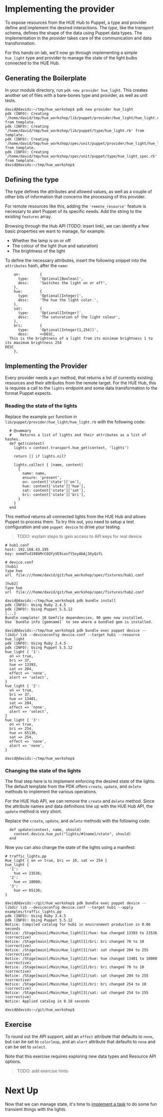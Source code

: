 # Implementing the provider

To expose resources from the HUE Hub to Puppet, a type and provider define and implement the desired interactions. The *type*, like the transport schema, defines the shape of the data using Puppet data types. The implementation in the *provider* takes care of the communication and data transformation.

For this hands on lab, we'll now go through implementing a simple `hue_light` type and provider to manage the state of the light bulbs connected to the HUE Hub.

## Generating the Boilerplate

In your module directory, run `pdk new provider hue_light`. This creates another set of files with a bare-bones type and provider, as well as unit tests.

```
david@davids:~/tmp/hue_workshop$ pdk new provider hue_light
pdk (INFO): Creating '/home/david/tmp/hue_workshop/lib/puppet/provider/hue_light/hue_light.rb' from template.
pdk (INFO): Creating '/home/david/tmp/hue_workshop/lib/puppet/type/hue_light.rb' from template.
pdk (INFO): Creating '/home/david/tmp/hue_workshop/spec/unit/puppet/provider/hue_light/hue_light_spec.rb' from template.
pdk (INFO): Creating '/home/david/tmp/hue_workshop/spec/unit/puppet/type/hue_light_spec.rb' from template.
david@davids:~/tmp/hue_workshop$
```

## Defining the type

The type defines the attributes and allowed values, as well as a couple of other bits of information that concerns the processing of this provider.

For remote resources like this, adding the `'remote_resource'` feature is necessary to alert Puppet of its specific needs. Add the string to the existing `features` array.

Browsing through the Hub API (TODO: insert link), we can identify a few basic properties we want to manage, for example:

* Whether the lamp is on or off
* The colour of the light (hue and saturation)
* The brightness of the light

To define the necessary attributes, insert the following snippet into the `attributes` hash, after the `name`:

```
    on:         {
      type:     'Optional[Boolean]',
      desc:     'Switches the light on or off',
    },
    hue:        {
      type:     'Optional[Integer]',
      desc:     'The hue the light color.',
    },
    sat:        {
      type:     'Optional[Integer]',
      desc:     'The saturation of the light colour',
    },
    bri:        {
      type:     'Optional[Integer[1,254]]',
      desc:     <<DESC,
  This is the brightness of a light from its minimum brightness 1 to its maximum brightness 254
DESC
    },
```

## Implementing the Provider

Every provider needs a `get` method, that returns a list of currently existing resources and their attributes from the remote target. For the HUE Hub, this is requires a call to the `lights` endpoint and some data transformation to the format Puppet expects.

### Reading the state of the lights

Replace the example `get` function in `lib/puppet/provider/hue_light/hue_light.rb` with the following code:

```
  # @summary
  #    Returns a list of lights and their attributes as a list of hashes.
  def get(context)
    lights = context.transport.hue_get(context, 'lights')

    return [] if lights.nil?

    lights.collect { |name, content|
      {
        name: name,
        ensure: 'present',
        on: content['state']['on'],
        hue: content['state']['hue'],
        sat: content['state']['sat'],
        bri: content['state']['bri'],
      }
    }
  end
```

This method returns all connected lights from the HUE Hub and allows Puppet to process them. To try this out, you need to setup a test configuration and use `puppet device` to drive your testing.

> TODO: explain steps to gain access to API keys for real device

```
# hub1.conf
host: 192.168.43.195
key: onmdTvd198bMrC6QYyVE9iasfYSeyAbAj3XyQzfL
```

```
# device.conf
[hub1]
type hue
url  file:///home/david/git/hue_workshop/spec/fixtures/hub1.conf

[hub2]
type hue
url  file:///home/david/git/hue_workshop/spec/fixtures/hub2.conf
```

```
david@davids:~/tmp/hue_workshop$ pdk bundle install
pdk (INFO): Using Ruby 2.4.5
pdk (INFO): Using Puppet 5.5.12
[...]
Bundle complete! 10 Gemfile dependencies, 90 gems now installed.
Use `bundle info [gemname]` to see where a bundled gem is installed.

david@davids:~/tmp/hue_workshop$ pdk bundle exec puppet device --libdir lib --deviceconfig device.conf --target hub1 --resource hue_light
pdk (INFO): Using Ruby 2.4.5
pdk (INFO): Using Puppet 5.5.12
hue_light { '1':
  on => true,
  bri => 37,
  hue => 13393,
  sat => 204,
  effect => 'none',
  alert => 'select',
}
hue_light { '2':
  on => true,
  bri => 37,
  hue => 13401,
  sat => 204,
  effect => 'none',
  alert => 'select',
}
hue_light { '3':
  on => true,
  bri => 254,
  hue => 65136,
  sat => 254,
  effect => 'none',
  alert => 'none',
}

david@davids:~/tmp/hue_workshop$
```

### Changing the state of the lights

The final step here is to implement enforcing the desired state of the lights. The default template from the PDK offers `create`, `update`, and `delete` methods to implement the various operations.

For the HUE Hub API, we can remove the `create` and `delete` method. Since the attribute names and data definitions line up with the HUE Hub API, the `update` method is very short.

Replace the `create`, `update`, and `delete` methods with the following code:

```
  def update(context, name, should)
    context.device.hue_put("lights/#{name}/state", should)
  end
```

Now you can also change the state of the lights using a manifest:

```
# traffic_lights.pp
Hue_light { on => true, bri => 10, sat => 254 }
hue_light {
  '1':
    hue => 23536;
  '2':
    hue => 10000;
  '3':
    hue => 65136;
}
```

```
david@davids:~/git/hue_workshop$ pdk bundle exec puppet device --libdir lib --deviceconfig device.conf --target hub1 --apply examples/traffic_lights.pp
pdk (INFO): Using Ruby 2.4.5
pdk (INFO): Using Puppet 5.5.12
Notice: Compiled catalog for hub1 in environment production in 0.06 seconds
Notice: /Stage[main]/Main/Hue_light[1]/hue: hue changed 13393 to 23536 (corrective)
Notice: /Stage[main]/Main/Hue_light[1]/bri: bri changed 70 to 10 (corrective)
Notice: /Stage[main]/Main/Hue_light[1]/sat: sat changed 204 to 255 (corrective)
Notice: /Stage[main]/Main/Hue_light[2]/hue: hue changed 13401 to 10000 (corrective)
Notice: /Stage[main]/Main/Hue_light[2]/bri: bri changed 70 to 10 (corrective)
Notice: /Stage[main]/Main/Hue_light[2]/sat: sat changed 204 to 255 (corrective)
Notice: /Stage[main]/Main/Hue_light[3]/bri: bri changed 254 to 10 (corrective)
Notice: /Stage[main]/Main/Hue_light[3]/sat: sat changed 254 to 255 (corrective)
Notice: Applied catalog in 0.18 seconds

david@davids:~/git/hue_workshop$
```

## Exercise

To round out the API support, add an `effect` attribute that defaults to `none`, but can be set to `colorloop`, and an `alert` attribute that defaults to `none` and can be set to `select`.

Note that this exercise requires exploring new data types and Resource API options.

> TODO: add exercise hints

# Next Up

Now that we can manage state, it's time to [implement a task](./07-implementing-a-task.md) to do some fun transient things with the lights.
